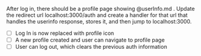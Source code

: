 After log in, there should be a profile page showing @userInfo.md . Update the redirect url localhost:3000/auth and create a handler for that url that handles the userinfo response, stores it, and then jump to localhost:3000.

- [ ] Log In is now replaced with profile icon
- [ ] A new profile created and user can navigate to profile page
- [ ] User can log out, which clears the previous auth information